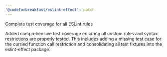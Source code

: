 ```yaml
---
'@codeforbreakfast/eslint-effect': patch
---
```


Complete test coverage for all ESLint rules

Added comprehensive test coverage ensuring all custom rules and syntax restrictions are properly tested. This includes adding a missing test case for the curried function call restriction and consolidating all test fixtures into the eslint-effect package.
